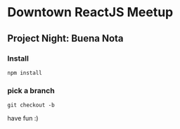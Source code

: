 # Downtown ReactJS Meetup

## Project Night: Buena Nota

### Install
`npm install`

### pick a branch
`git checkout -b`

have fun :)
